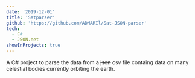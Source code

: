 ```yaml
---
date: '2019-12-01'
title: 'Satparser'
github: 'https://github.com/ADMARIl/Sat-JSON-parser'
tech:
  - C#
  - JSON.net
showInProjects: true
---
```


A C# project to parse the data from a ~~json~~ csv file containg data on many celestial bodies currently orbiting the earth. 
